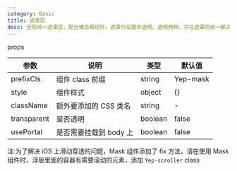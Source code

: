 ```yaml
---
category: Basic
title: 遮罩层
desc: 全局统一遮罩层，配合模态框组件，遮罩可设置非透明、透明两种。并在遮罩层统一解决 iOS 上滑动穿透的问题
---
```


<DEMO>

props

| 参数        | 说明                   | 类型    | 默认值   |
| ----------- | ---------------------- | ------- | -------- |
| prefixCls   | 组件 class 前缀        | string  | Yep-mask |
| style       | 组件样式               | object  | {}       |
| className   | 额外要添加的 CSS 类名  | string  | -        |
| transparent | 是否透明               | boolean | false    |
| usePortal   | 是否需要挂载到 body 上 | boolean | false    |

注:为了解决 iOS 上滑动穿透的问题，Mask 组件添加了 fix 方法，请在使用 Mask 组件时，浮层里面的容器有需要滚动的元素，添加 `Yep-scroller` class
